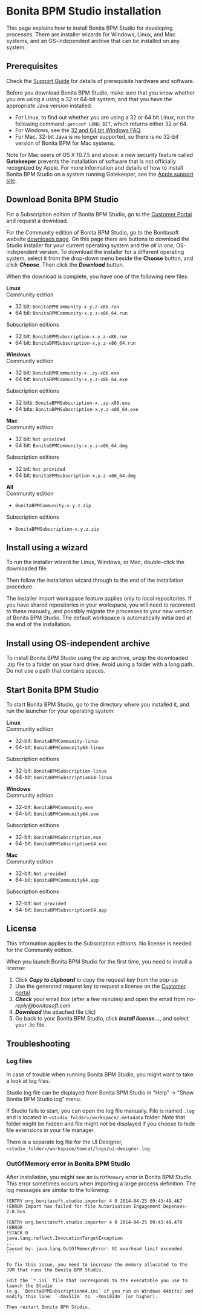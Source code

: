 # Bonita BPM Studio installation

This page explains how to install Bonita BPM Studio for developing processes. There are installer wizards for Windows, Linux, and Mac systems, and an OS-independent archive that can be installed on any system.

## Prerequisites

Check the [Support Guide](https://customer.bonitasoft.com/support-policies) for details of prerequisite hardware and software.

Before you download Bonita BPM Studio, make sure that you know whether you are using a using a 32 or 64-bit system, and that you have the appropriate Java version installed:

* For Linux, to find out whether you are using a 32 or 64 bit Linux, run the following command: `getconf LONG_BIT`, which returns either 32 or 64\.
* For Windows, see the [32 and 64 bit Windows FAQ](http://windows.microsoft.com/en-us/windows/32-bit-and-64-bit-windows).
* For Mac, 32-bit Java is no longer supported, so there is no 32-bit version of Bonita BPM for Mac systems.

Note for Mac users of OS X 10.7.5 and above: a new security feature called **Gatekeeper** prevents the installation of software that is not officially recognized by Apple.
For more information and details of how to install Bonita BPM Studio on a system running Gatekeeper, see the [Apple support site](https://support.apple.com/en-us/HT202491).

## Download Bonita BPM Studio

For a Subscription edition of Bonita BPM Studio, go to the [Customer Portal](https://customer.bonitasoft.com/download/request) and request a download.

For the Community edition of Bonita BPM Studio, go to the Bonitasoft website [downloads page](http://www.bonitasoft.com/downloads-v2). 
On this page there are buttons to download the Studio installer for your current operating system and the _all in one_, OS-independent version. 
To download the installer for a different operating system, select it from the drop-down menu beside the **Choose** button, and click **_Choose_**. 
Then click the **_Download_** button.

When the download is complete, you have one of the following new files:

**Linux**  
Community edition  
- 32 bit:  `BonitaBPMCommunity-x.y.z-x86.run`
- 64 bit: `BonitaBPMCommunity-x.y.z-x86_64.run`  

Subscription editions   
- 32 bit: `BonitaBPMSubscription-x.y.z-x86.run`
- 64 bit: `BonitaBPMSubscription-x.y.z-x86_64.run`

**Windows**  
Community edition  
- 32 bit: `BonitaBPMCommunity-x..zy-x86.exe`
- 64 bit: `BonitaBPMCommunity-x.y.z-x86_64.exe`  

Subscription editions  
- 32 bits: `BonitaBPMSubscription-x..zy-x86.exe`
- 64 bits: `BonitaBPMSubscription-x.y.z-x86_64.exe`

**Mac**  
Community edition  
- 32 bit: `Not provided`
- 64 bit: `BonitaBPMCommunity-x.y.z-x86_64.dmg`  

Subscription editions  
- 32 bit: `Not provided`
- 64 bit: `BonitaBPMSubscription-x.y.z-x86_64.dmg`

**All**  
Community edition  
- `BonitaBPMCommunity-x.y.z.zip`  

Subscription editions  
- `BonitaBPMSubscription-x.y.z.zip`

## Install using a wizard

To run the installer wizard for Linux, Windows, or Mac, double-click the downloaded file.

Then follow the installation wizard through to the end of the installation procedure.

The installer import workspace feature applies only to local repositories. 
If you have shared repositories in your workspace, you will need to reconnect to these manually, and possibly migrate the processes to your new version of Bonita BPM Studio. 
The default workspace is automatically initialized at the end of the installation.

## Install using OS-independent archive

To install Bonita BPM Studio using the zip archive, unzip the downloaded .zip file to a folder on your hard drive. Avoid using a folder with a long path. Do not use a path that contains spaces.

## Start Bonita BPM Studio

To start Bonita BPM Studio, go to the directory where you installed it, and run the launcher for your operating system:

**Linux**   
Community edition  
- 32-bit: `BonitaBPMCommunity-linux`
- 64-bit: `BonitaBPMCommunity64-linux`  

Subscription editions  
- 32-bit: `BonitaBPMSubscription-linux`
- 64-bit: `BonitaBPMSubscription64-linux`

**Windows**  
Community edition  
- 32-bit: `BonitaBPMCommunity.exe`
- 64-bit: `BonitaBPMCommunity64.exe`

Subscription editions  
- 32-bit: `BonitaBPMSubscription.exe`
- 64-bit: `BonitaBPMSubscription64.exe`

**Mac**   
Community edition  
- 32-bit: `Not provided`
- 64-bit: `BonitaBPMCommunity64.app`

Subscription editions  
- 32-bit: `Not provided`
- 64-bit: `BonitaBPMSubscription64.app`

## License

This information applies to the Subscription editions. No license is needed for the Community edition.

When you launch Bonita BPM Studio for the first time, you need to install a license:

1. Click _**Copy to clipboard**_ to copy the request key from the pop-up
2. Use the generated request key to request a license on the [Customer portal](https://customer.bonitasoft.com/license/request)
3. _**Check**_ your email box (after a few minutes) and open the email from _no-reply@bonitasoft.com_
4. _**Download**_ the attached file (.lic)
5. Go back to your Bonita BPM Studio, click _**Install license...**_, and select your .lic file.

## Troubleshooting

### Log files

In case of trouble when running Bonita BPM Studio, you might want to take a look at log files.

Studio log file can be displayed from Bonita BPM Studio in "Help" -\> "Show Bonita BPM Studio log" menu.

If Studio fails to start, you can open the log file manually. File is named `.log` and is located in `<studio_folder>/workspace/.metadata` folder.
Note that folder might be hidden and file might not be displayed if you choose to hide file extensions in your file manager.

There is a separate log file for the UI Designer, `<studio_folder>/workspace/tomcat/logs/ui-designer.log`.

### OutOfMemory error in Bonita BPM Studio

After installation, you might see an `OutOfMemory` error in Bonita BPM Studio.
This error sometimes occurs when importing a large process definition.
The log messages are similar to the following:

````logs
!ENTRY org.bonitasoft.studio.importer 4 0 2014-04-25 09:43:49.467
!ERROR Import has failed for file Autorisation Engagement Depenses-2.0.bos

!ENTRY org.bonitasoft.studio.importer 4 0 2014-04-25 09:43:49.470
!ERROR 
!STACK 0
java.lang.reflect.InvocationTargetException
...
Caused by: java.lang.OutOfMemoryError: GC overhead limit exceeded
```

To fix this issue, you need to increase the memory allocated to the JVM that runs the Bonita BPM Studio.

Edit the `*.ini` file that corresponds to the executable you use to launch the Studio 
(e.g. `BonitaBPMSubscription64.ini` if you run on Windows 64bits) and modify this line: `-Xmx512m` to `-Xmx1024m` (or higher).

Then restart Bonita BPM Studio.
